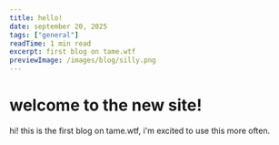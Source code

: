 ```yaml
---
title: hello!
date: september 20, 2025
tags: ["general"]
readTime: 1 min read
excerpt: first blog on tame.wtf
previewImage: /images/blog/silly.png
---
```


# welcome to the new site!

hi! this is the first blog on tame.wtf, i'm excited to use this more often. 